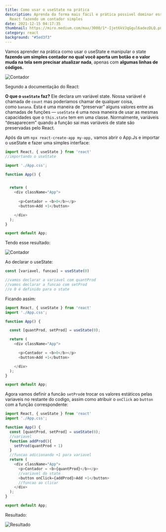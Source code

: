 ```yaml
---
title: Como usar o useState na prática
description: Aprenda da forma mais fácil e prática possivel dominar esse Hook do
  React fazendo um contador simples
date: 2021-12-15 04:17:35
thumbnail: https://miro.medium.com/max/3000/1*-Ijet6kVJqGgul6adezDLQ.png
category: react
background: "#5ed3f3"
---
```

Vamos aprender na prática como usar o useState e manipular o state **fazendo um simples contador no qual você aperta um botão e o valor muda na tela sem precisar atualizar nada**, apenas com **algumas linhas de códigos.**

![Contador](https://i.ibb.co/KNk6wBY/cont.gif "Contador")

Segundo a documentação do React:

**O que o `useState` faz?** Ele declara um variável state. Nossa variável é chamada de `count` mas poderíamos chamar de qualquer coisa, como `banana`. Esta é uma maneira de “preservar” alguns valores entre as chamadas de funções — `useState` é uma nova maneira de usar as mesmas capacidades que o `this.state` tem em uma classe. Normalmente, variáveis “desaparecem” quando a função sai mas variáveis de state são preservadas pelo React.

Após da um `npx react-create-app my-app,` vamos abrir o App.Js e importar o useState e fazer uma simples interface:

```javascript
import React, { useState } from 'react'
//importando o useState

import './App.css';

function App() {


  return (
    <div className="App">
      
      <p>Contador = <b>0</b></p>
      <button>Add +1</button>

    </div>
  );
}

export default App;
```

Tendo esse resultado: 

![Contador](assets/img/2021-12-15-2-.png "Contador")

Ao declarar o useState:

```javascript
const [variavel, funcao] = useState(0)

//vamos declarar a variavel com quantProd
//vamos declarar a funcao com setProd
//o 0 é definido para o state
```

Ficando assim:

```javascript
import React, { useState } from 'react'
import './App.css';

function App() {

  const [quantProd, setProd] = useState(0);

  return (
    <div className="App">

      <p>Contador = <b>0</b></p>
      <button>Add +1</button>

    </div>
  );
}

export default App;
```

Agora vamos definir a funcão `setProd`e trocar os valores estáticos pelas variaveis no restante do codigo, assim como atribuir o `onClick` ao `button` com a função correspondente:

```javascript
import React, { useState } from 'react'
import './App.css';

function App() {
  const [quantProd, setProd] = useState(0);
  //variavel 
  function addProd(){
    setProd(quantProd + 1)
  }
  //funcao adicionando +1 para variavel
  return (
    <div className="App">
      <p>Contador = <b>{quantProd}</b></p>
      //variavel do state
      <button onClick={addProd}>Add +1</button>
      //funcao ao clicar
    </div>
  );
}

export default App;
```

Resultado:

![Resultado ](https://i.ibb.co/KNk6wBY/cont.gif "Resultado")